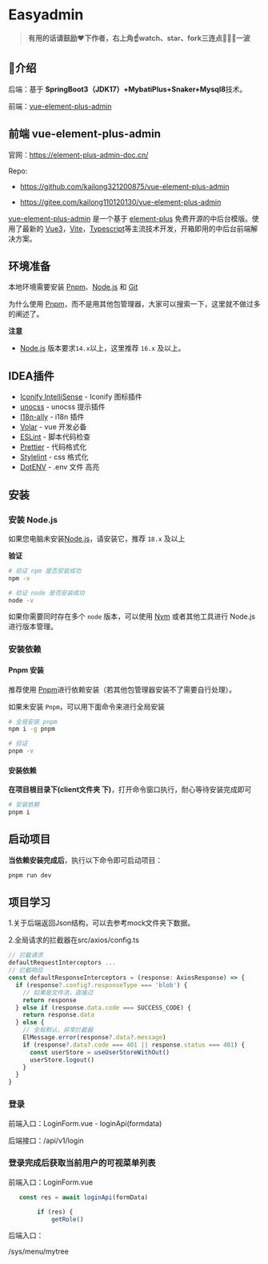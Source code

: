 # Easyadmin

> **有用的话请鼓励❤️下作者，右上角☝️watch、star、fork三连点🙏🙏🙏一波**

## 🌵介绍

后端：基于 **SpringBoot3（JDK17）+MybatiPlus+Snaker+Mysql8**技术。

前端：[vue-element-plus-admin](https://element-plus-admin-doc.cn/)



## 前端 vue-element-plus-admin

官网：https://element-plus-admin-doc.cn/

Repo:

- https://github.com/kailong321200875/vue-element-plus-admin

- https://gitee.com/kailong110120130/vue-element-plus-admin



[vue-element-plus-admin](https://github.com/kailong321200875/vue-element-plus-admin) 是一个基于 [element-plus](https://element-plus.org/) 免费开源的中后台模版。使用了最新的 [Vue3](https://github.com/vuejs/vue-next)，[Vite](https://github.com/vitejs/vite)，[Typescript](https://www.typescriptlang.org/)等主流技术开发，开箱即用的中后台前端解决方案。

## 环境准备

本地环境需要安装 [Pnpm](https://pnpm.io/)、[Node.js](http://nodejs.org/) 和 [Git](https://git-scm.com/)

为什么使用 [Pnpm](https://pnpm.io/)，而不是用其他包管理器，大家可以搜索一下，这里就不做过多的阐述了。

**注意**

- [Node.js](http://nodejs.org/) 版本要求`14.x`以上，这里推荐 `16.x` 及以上。

## IDEA插件

- [Iconify IntelliSense](https://marketplace.visualstudio.com/items?itemName=antfu.iconify) - Iconify 图标插件
- [unocss](https://marketplace.visualstudio.com/items?itemName=antfu.unocss) - unocss 提示插件
- [I18n-ally](https://marketplace.visualstudio.com/items?itemName=Lokalise.i18n-ally) - i18n 插件
- [Volar](https://gitee.com/link?target=https%3A%2F%2Fmarketplace.visualstudio.com%2Fitems%3FitemName%3Djohnsoncodehk.volar) - vue 开发必备
- [ESLint](https://marketplace.visualstudio.com/items?itemName=dbaeumer.vscode-eslint) - 脚本代码检查
- [Prettier](https://marketplace.visualstudio.com/items?itemName=esbenp.prettier-vscode) - 代码格式化
- [Stylelint](https://marketplace.visualstudio.com/items?itemName=stylelint.vscode-stylelint) - css 格式化
- [DotENV](https://marketplace.visualstudio.com/items?itemName=mikestead.dotenv) - .env 文件 高亮

## 安装

### 安装 Node.js

如果您电脑未安装[Node.js](https://nodejs.org/en/)，请安装它，推荐 `18.x` 及以上

**验证**

```sh
# 验证 npm 是否安装成功
npm -v

# 验证 node 是否安装成功
node -v
```

如果你需要同时存在多个 `node` 版本，可以使用 [Nvm](https://github.com/nvm-sh/nvm) 或者其他工具进行 Node.js 进行版本管理。

### 安装依赖

#### Pnpm 安装

推荐使用 [Pnpm](https://pnpm.io/)进行依赖安装（若其他包管理器安装不了需要自行处理）。

如果未安装 `Pnpm`，可以用下面命令来进行全局安装

```sh
# 全局安装 pnpm
npm i -g pnpm

# 验证
pnpm -v
```

#### 安装依赖

**在项目根目录下(client文件夹 下)**，打开命令窗口执行，耐心等待安装完成即可

```sh
# 安装依赖
pnpm i
```

## 启动项目

**当依赖安装完成后**，执行以下命令即可启动项目：

```sh
pnpm run dev
```

## 项目学习

1.关于后端返回Json结构，可以去参考mock文件夹下数据。

2.全局请求的拦截器在src/axios/config.ts

```typescript
// 拦截请求
defaultRequestInterceptors ...
// 拦截响应
const defaultResponseInterceptors = (response: AxiosResponse) => {
  if (response?.config?.responseType === 'blob') {
    // 如果是文件流，直接过
    return response
  } else if (response.data.code === SUCCESS_CODE) {
    return response.data
  } else {
    // 全局默认，异常拦截器
    ElMessage.error(response?.data?.message)
    if (response?.data?.code === 401 || response.status === 401) {
      const userStore = useUserStoreWithOut()
      userStore.logout()
    }
  }
}
```



### 登录

前端入口：LoginForm.vue - loginApi(formdata)

后端接口：/api/v1/login

### 登录完成后获取当前用户的可视菜单列表

前端入口：LoginForm.vue

```javascript
   const res = await loginApi(formData)

        if (res) {
            getRole()
```

后端入口：

/sys/menu/mytree











